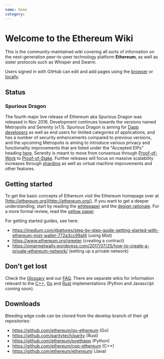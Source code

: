 ```yaml
---
name: Home
category: 
---
```


# Welcome to the Ethereum Wiki

This is the community-maintained wiki covering all sorts of information on the next-generation peer-to-peer technology platform **Ethereum**, as well as sister protocols such as Whisper and Swarm.

Users signed in with GitHub can edit and add pages using the [browser](https://help.github.com/articles/editing-wiki-pages-via-the-online-interface) or [locally](https://help.github.com/articles/adding-and-editing-wiki-pages-locally).

## Status

### Spurious Dragon

The fourth major live release of Ethereum aka Spurious Dragon was released in Nov 2016. Development continues towards the versions named Metropolis and Serenity (v1.1). Spurious Dragon is aiming for [Dapp developers](https://github.com/ethereum/wiki/wiki/Dapp-Developer-Resources) as well as end users for limited categories of applications, and has a number of security enhancements compared to previous versions, and the upcoming Metropolis is aiming to introduce various privacy and functionality improvements that are listed under the "Accepted EIPs" heading [here](https://github.com/ethereum/EIPs). Serenity is meant to move from consensus through [Proof-of-Work](https://github.com/ethereum/wiki/wiki/Ethash) to [Proof-of-Stake](https://github.com/ethereum/wiki/wiki/Proof-of-Stake-FAQ). Further releases will focus on massive scalability increases through [sharding](https://github.com/ethereum/wiki/wiki/Sharding-FAQ) as well as virtual machine improvements and other features.

## Getting started
To get the basic concepts of Ethereum visit the Ethereum homepage over at [http://ethereum.org](http://ethereum.org/). If you want to get a deeper understanding, start by reading the [whitepaper](https://github.com/ethereum/wiki/wiki/White-Paper) and the [design rationale](https://github.com/ethereum/wiki/wiki/Design-Rationale). For a more formal review, read the [yellow paper](http://paper.gavwood.com/).

For getting started guides, see here:

* https://medium.com/@attores/step-by-step-guide-getting-started-with-ethereum-mist-wallet-772a3cc99af4 (using Mist)
* https://www.ethereum.org/greeter (creating a contract)
* https://omarmetwally.wordpress.com/2017/07/25/how-to-create-a-private-ethereum-network/ (setting up a private network)

## Don't get lost
Check the [Glossary](https://github.com/ethereum/wiki/wiki/Glossary) and our [FAQ](https://github.com/ethereum/wiki/wiki/FAQ). There are separate wikis for information relevant to the [C++](https://github.com/ethereum/webthree-umbrella/wiki), [Go](https://github.com/ethereum/go-ethereum/wiki) and [Rust](https://github.com/paritytech/parity/wiki) implementations (Python and Javascript coming soon).

## Downloads
Bleeding edge code can be cloned from the develop branch of their git repositories:
- https://github.com/ethereum/go-ethereum (Go)
- https://github.com/paritytech/parity (Rust)
- https://github.com/ethereum/pyethapp (Python)
- https://github.com/ethereum/cpp-ethereum (C++)
- https://github.com/ethereum/ethereumj (Java)